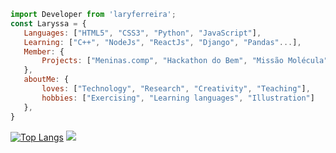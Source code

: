                    

 ```js
import Developer from 'laryferreira';
const Laryssa = {
    Languages: ["HTML5", "CSS3", "Python", "JavaScript"],
    Learning: ["C++", "NodeJs", "ReactJs", "Django", "Pandas"...],
    Member: {
        Projects: ["Meninas.comp", "Hackathon do Bem", "Missão Molécula","Competitive programming"]        
    },
    aboutMe: {
        loves: ["Technology", "Research", "Creativity", "Teaching"],
        hobbies: ["Exercising", "Learning languages", "Illustration"]
    },
}

```
   [![Top Langs](https://github-readme-stats.vercel.app/api/top-langs/?username=laryferreira&layout=compact&langs_count=15)](https://github.com/laryferreira/github-readme-stats) ![](https://media.giphy.com/media/HEuxRm2IFZ95QtL9m6/giphy.gif)

